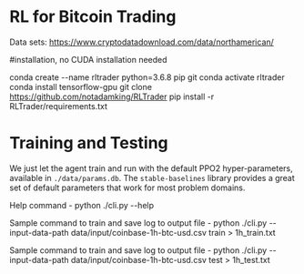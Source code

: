 # RL for Bitcoin Trading

Data sets: https://www.cryptodatadownload.com/data/northamerican/

#installation, no CUDA installation needed

conda create --name rltrader python=3.6.8 pip git
conda activate rltrader
conda install tensorflow-gpu
git clone https://github.com/notadamking/RLTrader
pip install -r RLTrader/requirements.txt

# Training and Testing

We just let the agent train and run with the default PPO2 hyper-parameters, available in `./data/params.db`. The `stable-baselines` library provides a great set of default parameters that work for most problem domains.

Help command - python ./cli.py --help

Sample command to train and save log to output file - python ./cli.py --input-data-path data/input/coinbase-1h-btc-usd.csv train > 1h_train.txt

Sample command to train and save log to output file - python ./cli.py --input-data-path data/input/coinbase-1h-btc-usd.csv test > 1h_test.txt 


